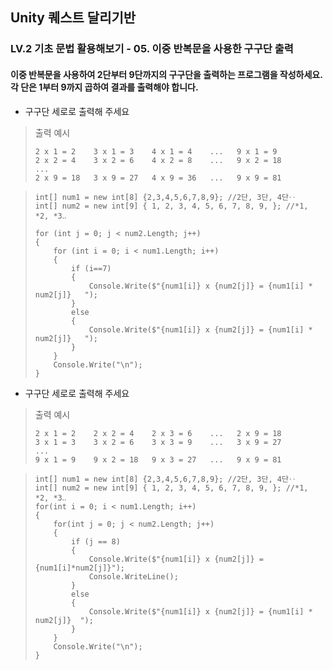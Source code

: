 ## Unity 퀘스트 달리기반
### LV.2 기초 문법 활용해보기 - 05. 이중 반복문을 사용한 구구단 출력
#### 이중 반복문을 사용하여 2단부터 9단까지의 구구단을 출력하는 프로그램을 작성하세요. 각 단은 1부터 9까지 곱하여 결과를 출력해야 합니다.
* 구구단 세로로 출력해 주세요

> 출력 예시
>     
>     2 x 1 = 2    3 x 1 = 3    4 x 1 = 4    ...   9 x 1 = 9
>     2 x 2 = 4    3 x 2 = 6    4 x 2 = 8    ...   9 x 2 = 18
>     ...
>     2 x 9 = 18   3 x 9 = 27   4 x 9 = 36   ...   9 x 9 = 81

>     int[] num1 = new int[8] {2,3,4,5,6,7,8,9}; //2단, 3단, 4단‥
>     int[] num2 = new int[9] { 1, 2, 3, 4, 5, 6, 7, 8, 9, }; //*1, *2, *3‥
>     
>     for (int j = 0; j < num2.Length; j++)
>     {
>         for (int i = 0; i < num1.Length; i++)
>         {
>             if (i==7)
>             {
>                 Console.Write($"{num1[i]} x {num2[j]} = {num1[i] * num2[j]}   ");
>             }
>             else
>             {
>                 Console.Write($"{num1[i]} x {num2[j]} = {num1[i] * num2[j]}   ");
>             }
>         }
>         Console.Write("\n");
>     }

* 구구단 세로로 출력해 주세요

> 출력 예시
>     
>     2 x 1 = 2    2 x 2 = 4    2 x 3 = 6    ...   2 x 9 = 18
>     3 x 1 = 3    3 x 2 = 6    3 x 3 = 9    ...   3 x 9 = 27
>     ...
>     9 x 1 = 9    9 x 2 = 18   9 x 3 = 27   ...   9 x 9 = 81

>     int[] num1 = new int[8] {2,3,4,5,6,7,8,9}; //2단, 3단, 4단‥
>     int[] num2 = new int[9] { 1, 2, 3, 4, 5, 6, 7, 8, 9, }; //*1, *2, *3‥
>     for(int i = 0; i < num1.Length; i++)
>     {
>         for(int j = 0; j < num2.Length; j++)
>         {
>             if (j == 8)
>             {
>                 Console.Write($"{num1[i]} x {num2[j]} = {num1[i]*num2[j]}");
>                 Console.WriteLine();
>             }
>             else
>             {
>                 Console.Write($"{num1[i]} x {num2[j]} = {num1[i] * num2[j]}  ");
>             }
>         }
>         Console.Write("\n");
>     }
